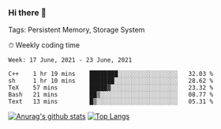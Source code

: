 ### Hi there 👋

Tags: Persistent Memory, Storage System

<!--

[![Anurag's github stats](https://github-readme-stats.vercel.app/api?username=wwyf)](https://github.com/anuraghazra/github-readme-stats)

[![Anurag's github stats](https://github-readme-stats.vercel.app/api?username=wwyf&count_private=true)](https://github.com/anuraghazra/github-readme-stats)


[![Top Langs](https://github-readme-stats.vercel.app/api/top-langs/?username=wwyf&count_private=true&&hide=jupyter%20notebook,html)](https://github.com/anuraghazra/github-readme-stats)



-->


⏱ Weekly coding time

<!--START_SECTION:waka-->
```text
Week: 17 June, 2021 - 23 June, 2021

C++    1 hr 19 mins    ████████░░░░░░░░░░░░░░░░░   32.03 % 
sh     1 hr 10 mins    ███████░░░░░░░░░░░░░░░░░░   28.62 % 
TeX    57 mins         █████▓░░░░░░░░░░░░░░░░░░░   23.32 % 
Bash   21 mins         ██▒░░░░░░░░░░░░░░░░░░░░░░   08.77 % 
Text   13 mins         █▒░░░░░░░░░░░░░░░░░░░░░░░   05.31 % 
```
<!--END_SECTION:waka-->



[![Anurag's github stats](https://github-readme-stats.vercel.app/api?username=wwyf&count_private=true&show_icons=true&hide_border=true)](https://github.com/anuraghazra/github-readme-stats) [![Top Langs](https://github-readme-stats.vercel.app/api/top-langs/?username=wwyf&count_private=true&hide=jupyter%20notebook,html,OpenEdge%20ABL&langs_count=10&layout=compact&hide_border=true)](https://github.com/anuraghazra/github-readme-stats)

<!--

[![willianrod's wakatime stats](https://github-readme-stats.vercel.app/api/wakatime?username=wwyf)](https://github.com/anuraghazra/github-readme-stats)


-->
